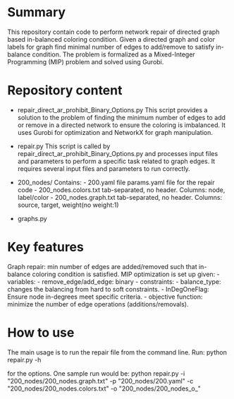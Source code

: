 # Summary 
This repository contain code to perform network repair of directed graph based in-balanced coloring condition. Given a directed graph and color labels for graph find minimal number of edges to add/remove to satisfy in-balance condition. The problem is formalized as a Mixed-Integer Programming (MIP) problem and solved using Gurobi.  

# Repository content 

- repair_direct_ar_prohibit_Binary_Options.py 
    This script provides a solution to the problem of finding the minimum number of edges to add or remove in a directed network to ensure the coloring is imbalanced. It uses Gurobi for optimization and NetworkX for graph manipulation.

- repair.py 
    This script is called by repair_direct_ar_prohibit_Binary_Options.py and processes input files and parameters to perform a specific task related to graph edges. It requires several input files and parameters to run correctly.

- 200_nodes/ 
    Contains: 
        - 200.yaml 
            file params.yaml file for the repair code
        - 200_nodes.colors.txt
            tab-separated, no header. Columns: node, label/color
        - 200_nodes.graph.txt
            tab-separated, no header. Columns: source, target, weight(no weight:1)

- graphs.py

# Key features
Graph repair: min number of edges are added/removed such that in-balance coloring condition is satisfied. 
MIP optimization is set up given:
    - variables:
        - remove_edge/add_edge: binary
    - constraints:
        - balance_type: changes the balancing from hard to soft constraints. 
        - InDegOneFlag: Ensure node in-degrees meet specific criteria.
    - objective function:
        minimize the number of edge operations (additions/removals).


# How to use
The main usage is to run the repair file from the command line. Run:
python repair.py -h

for the options. One sample run would be:
python repair.py -i "200_nodes/200_nodes.graph.txt" -p "200_nodes/200.yaml" -c "200_nodes/200_nodes.colors.txt" -o "200_nodes/200_nodes_o_"